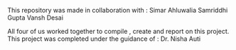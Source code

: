 This repository was made in collaboration with :
Simar Ahluwalia
Samriddhi Gupta
Vansh Desai

All four of us worked together to compile , create and report on this project.
This project was completed under the guidance of :
Dr. Nisha Auti
